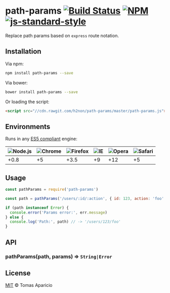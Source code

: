 # path-params [![Build Status](https://api.travis-ci.org/h2non/path-params.svg?branch=master&style=flat)][travis] [![NPM](https://img.shields.io/npm/v/path-params.svg)](https://www.npmjs.org/package/path-params) [![js-standard-style](https://img.shields.io/badge/code%20style-standard-brightgreen.svg)](http://standardjs.com)

Replace path params based on `express` route notation.

## Installation

Via npm:
```bash
npm install path-params --save
```

Via bower:
```bash
bower install path-params --save
```

Or loading the script:
```html
<script src="//cdn.rawgit.com/h2non/path-params/master/path-params.js"></script>
```

## Environments

Runs in any [ES5 compliant](http://kangax.github.io/mcompat-table/es5/) engine:

![Node.js](https://cdn0.iconfinder.com/data/icons/long-shadow-web-icons/512/nodejs-48.png) | ![Chrome](https://raw.github.com/alrra/browser-logos/master/chrome/chrome_48x48.png) | ![Firefox](https://raw.github.com/alrra/browser-logos/master/firefox/firefox_48x48.png) | ![IE](https://raw.github.com/alrra/browser-logos/master/internet-explorer/internet-explorer_48x48.png) | ![Opera](https://raw.github.com/alrra/browser-logos/master/opera/opera_48x48.png) | ![Safari](https://raw.github.com/alrra/browser-logos/master/safari/safari_48x48.png)
---  | --- | --- | --- | --- | --- |
+0.8 | +5 | +3.5 | +9 | +12 | +5 |

## Usage

```js
const pathParams = require('path-params')

const path = pathParams('/users/:id/:action', { id: 123, action: 'foo' })

if (path instanceof Error) {
  console.error('Params error:', err.message)
} else {
  console.log('Path:', path) // -> '/users/123/foo'
}
```

## API

### pathParams(path, params) => `String|Error`

## License

[MIT](http://opensource.org/licenses/MIT) © Tomas Aparicio

[travis]: http://travis-ci.org/h2non/path-params
